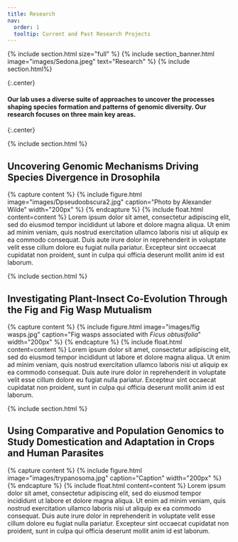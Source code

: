 ```yaml
---
title: Research
nav:
  order: 1
  tooltip: Current and Past Research Projects
---
```


{% include section.html size="full" %}
{% include section_banner.html image="images/Sedona.jpeg" text="Research" %}
{% include section.html%}

{:.center}
#### Our lab uses a diverse suite of approaches to uncover the processes shaping species formation and patterns of genomic diversity. Our research focuses on three main key areas.
{:.center}

{% include section.html %}
## Uncovering Genomic Mechanisms Driving Species Divergence in Drosophila

{% capture content %} {% include figure.html image="images/Dpseudoobscura2.jpg" caption="Photo by Alexander Wilde" width="200px" %} {% endcapture %} {% include float.html content=content %} Lorem ipsum dolor sit amet, consectetur adipiscing elit, sed do eiusmod tempor incididunt ut labore et dolore magna aliqua. Ut enim ad minim veniam, quis nostrud exercitation ullamco laboris nisi ut aliquip ex ea commodo consequat. Duis aute irure dolor in reprehenderit in voluptate velit esse cillum dolore eu fugiat nulla pariatur. Excepteur sint occaecat cupidatat non proident, sunt in culpa qui officia deserunt mollit anim id est laborum. 

{% include section.html %}
## Investigating Plant-Insect Co-Evolution Through the Fig and Fig Wasp Mutualism
{% capture content %} {% include figure.html image="images/fig wasps.jpg" caption="Fig wasps associated with _Ficus obtusifolia_" width="200px" %} {% endcapture %} {% include float.html content=content %} Lorem ipsum dolor sit amet, consectetur adipiscing elit, sed do eiusmod tempor incididunt ut labore et dolore magna aliqua. Ut enim ad minim veniam, quis nostrud exercitation ullamco laboris nisi ut aliquip ex ea commodo consequat. Duis aute irure dolor in reprehenderit in voluptate velit esse cillum dolore eu fugiat nulla pariatur. Excepteur sint occaecat cupidatat non proident, sunt in culpa qui officia deserunt mollit anim id est laborum.

{% include section.html %}
## Using Comparative and Population Genomics to Study Domestication and Adaptation in Crops and Human Parasites
{% capture content %} {% include figure.html image="images/trypanosoma.jpg" caption="Caption" width="200px" %} {% endcapture %} {% include float.html content=content %} Lorem ipsum dolor sit amet, consectetur adipiscing elit, sed do eiusmod tempor incididunt ut labore et dolore magna aliqua. Ut enim ad minim veniam, quis nostrud exercitation ullamco laboris nisi ut aliquip ex ea commodo consequat. Duis aute irure dolor in reprehenderit in voluptate velit esse cillum dolore eu fugiat nulla pariatur. Excepteur sint occaecat cupidatat non proident, sunt in culpa qui officia deserunt mollit anim id est laborum.
